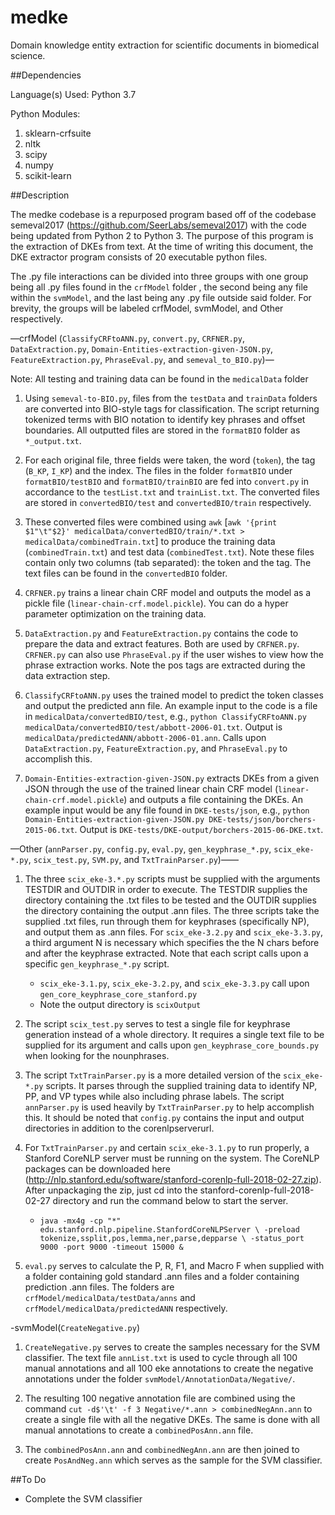 # medke
Domain knowledge entity extraction for scientific documents in biomedical science.

##Dependencies

Language(s) Used: Python 3.7

Python Modules:
1. sklearn-crfsuite    
2. nltk            
3. scipy
4. numpy
5. scikit-learn

##Description

The medke codebase is a repurposed program based off of the codebase semeval2017 (https://github.com/SeerLabs/semeval2017) with the code being updated from Python 2 to Python 3.  The purpose of this program is the extraction of DKEs from text.  At the time of writing this document, the DKE extractor program consists of 20 executable python files.  

The .py file interactions can be divided into three groups with one group being all .py files found in the `crfModel` folder , the second being any file within the `svmModel`, and the last being any .py file outside said folder. For brevity, the groups will be labeled crfModel, svmModel, and Other respectively.


—crfModel (`ClassifyCRFtoANN.py`, `convert.py`, `CRFNER.py`, `DataExtraction.py`, `Domain-Entities-extraction-given-JSON.py`, `FeatureExtraction.py`, `PhraseEval.py`, and `semeval_to_BIO.py`)—

Note:  All testing and training data can be found in the `medicalData` folder

1.  Using `semeval-to-BIO.py`, files from the `testData` and `trainData` folders are converted into BIO-style tags for classification.  The script returning tokenized terms with BIO notation to identify key phrases and offset boundaries.  All outputted files are stored in the `formatBIO` folder as `*_output.txt`.

2.  For each original file, three fields were taken, the word (`token`), the tag (`B_KP`, `I_KP`) and the index. The files in the folder `formatBIO` under `formatBIO/testBIO` and `formatBIO/trainBIO` are fed into `convert.py` in accordance to the `testList.txt` and `trainList.txt`.  The converted files are stored in `convertedBIO/test` and `convertedBIO/train` respectively.

3. These converted files were combined using `awk` [`awk '{print $1"\t"$2}' medicalData/convertedBIO/train/*.txt > medicalData/combinedTrain.txt`] to produce the training data (`combinedTrain.txt`) and test data (`combinedTest.txt`). Note these files contain only two columns (tab separated): the token and the tag.  The text files can be found in the `convertedBIO` folder.

4. `CRFNER.py` trains a linear chain CRF model and outputs the model as a pickle file (`linear-chain-crf.model.pickle`). You can do a hyper parameter optimization on the training data.

5. `DataExtraction.py` and `FeatureExtraction.py` contains the code to prepare the data and extract features. Both are used by `CRFNER.py`. `CRFNER.py` can also use `PhraseEval.py` if the user wishes to view how the phrase extraction works.  Note the pos tags are extracted during the data extraction step.  

6. `ClassifyCRFtoANN.py` uses the trained model to predict the token classes and output the predicted ann file. An example input to the code is a file in `medicalData/convertedBIO/test`, e.g., `python ClassifyCRFtoANN.py medicalData/convertedBIO/test/abbott-2006-01.txt`. Output is `medicalData/predictedANN/abbott-2006-01.ann`.  Calls upon `DataExtraction.py`, `FeatureExtraction.py`, and `PhraseEval.py` to accomplish this.

7.  `Domain-Entities-extraction-given-JSON.py` extracts DKEs from a given JSON through the use of the trained linear chain CRF model (`linear-chain-crf.model.pickle`) and outputs a file containing the DKEs.  An example input would be any file found in `DKE-tests/json`, e.g., `python Domain-Entities-extraction-given-JSON.py DKE-tests/json/borchers-2015-06.txt`. Output is `DKE-tests/DKE-output/borchers-2015-06-DKE.txt`. 


—Other (`annParser.py`, `config.py`, `eval.py`, `gen_keyphrase_*.py`, `scix_eke-*.py`, `scix_test.py`, `SVM.py`, and `TxtTrainParser.py`)——


1.  The three `scix_eke-3.*.py` scripts must be supplied with the arguments TESTDIR and OUTDIR in order to execute.  The TESTDIR supplies the directory containing the .txt files to be tested and the OUTDIR supplies the directory containing the output .ann files.  The three scripts take the supplied .txt files, run through them for keyphrases (specifically NP), and output them as .ann files.  For `scix_eke-3.2.py` and `scix_eke-3.3.py`, a third argument N is necessary which specifies the the N chars before and after the keyphrase extracted.  Note that each script calls upon a specific `gen_keyphrase_*.py` script.
    - `scix_eke-3.1.py`, `scix_eke-3.2.py`, and `scix_eke-3.3.py` call upon `gen_core_keyphrase_core_stanford.py`
    - Note the output directory is `scixOutput`

2.  The script `scix_test.py` serves to test a single file for keyphrase generation instead of a whole directory.  It requires a single text file to be supplied for its argument and calls upon `gen_keyphrase_core_bounds.py` when looking for the nounphrases.  

3.  The script `TxtTrainParser.py` is a more detailed version of the `scix_eke-*.py` scripts.  It parses through the supplied training data to identify NP, PP,  and VP types while also including phrase labels.  The script `annParser.py` is used heavily by `TxtTrainParser.py` to help accomplish this.  It should be noted that `config.py` contains the input and output directories in addition to the corenlpserverurl.  

4.  For `TxtTrainParser.py` and certain `scix_eke-3.1.py` to run properly, a Stanford CoreNLP server must be running on the system.  The CoreNLP packages can be downloaded here (http://nlp.stanford.edu/software/stanford-corenlp-full-2018-02-27.zip).  After unpackaging the zip, just cd into the stanford-corenlp-full-2018-02-27 directory and run the command below to start the server.
    - `java -mx4g -cp "*" edu.stanford.nlp.pipeline.StanfordCoreNLPServer \
-preload tokenize,ssplit,pos,lemma,ner,parse,depparse \
-status_port 9000 -port 9000 -timeout 15000 & `

5.  `eval.py` serves to calculate the P, R, F1, and Macro F when supplied with a folder containing gold standard .ann files and a folder containing prediction .ann files.  The folders are `crfModel/medicalData/testData/anns` and `crfModel/medicalData/predictedANN` respectively.

-svmModel(`CreateNegative.py`)

1.  `CreateNegative.py` serves to create the samples necessary for the SVM classifier.  The text file `annList.txt` is used to cycle through all 100 manual annotations and all 100 eke annotations to create the negative annotations under the folder `svmModel/AnnotationData/Negative/`.

2.  The resulting 100 negative annotation file are combined using the command `cut -d$'\t' -f 3 Negative/*.ann > combinedNegAnn.ann` to create a single file with all the negative DKEs.  The same is done with all manual annotations to create a `combinedPosAnn.ann` file.

3.  The `combinedPosAnn.ann` and `combinedNegAnn.ann` are then joined to create `PosAndNeg.ann` which serves as the sample for the SVM classifier.

##To Do
- Complete the SVM classifier